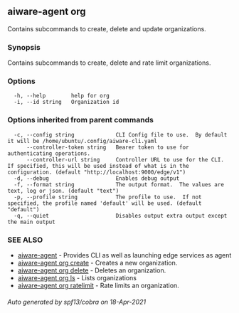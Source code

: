 ## aiware-agent org

Contains subcommands to create, delete and update organizations.

### Synopsis

Contains subcommands to create, delete and rate limit organizations.

### Options

```
  -h, --help        help for org
  -i, --id string   Organization id
```

### Options inherited from parent commands

```
  -c, --config string             CLI Config file to use.  By default it will be /home/ubuntu/.config/aiware-cli.yaml
      --controller-token string   Bearer token to use for authenticating operations.
      --controller-url string     Controller URL to use for the CLI.  If specified, this will be used instead of what is in the configuration. (default "http://localhost:9000/edge/v1")
  -d, --debug                     Enables debug output
  -f, --format string             The output format.  The values are text, log or json. (default "text")
  -p, --profile string            The profile to use.  If not specified, the profile named 'default' will be used. (default "default")
  -q, --quiet                     Disables output extra output except the main output
```

### SEE ALSO

* [aiware-agent](/cli/aiware-agent.md)	 - Provides CLI as well as launching edge services as agent
* [aiware-agent org create](/cli/aiware-agent_org_create.md)	 - Creates a new organization.
* [aiware-agent org delete](/cli/aiware-agent_org_delete.md)	 - Deletes an organization.
* [aiware-agent org ls](/cli/aiware-agent_org_ls.md)	 - Lists organizations
* [aiware-agent org ratelimit](/cli/aiware-agent_org_ratelimit.md)	 - Rate limits an organization.

###### Auto generated by spf13/cobra on 18-Apr-2021

